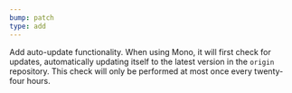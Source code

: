 ```yaml
---
bump: patch
type: add
---
```


Add auto-update functionality. When using Mono, it will first check for updates, automatically updating itself to the latest version in the `origin` repository. This check will only be performed at most once every twenty-four hours.
